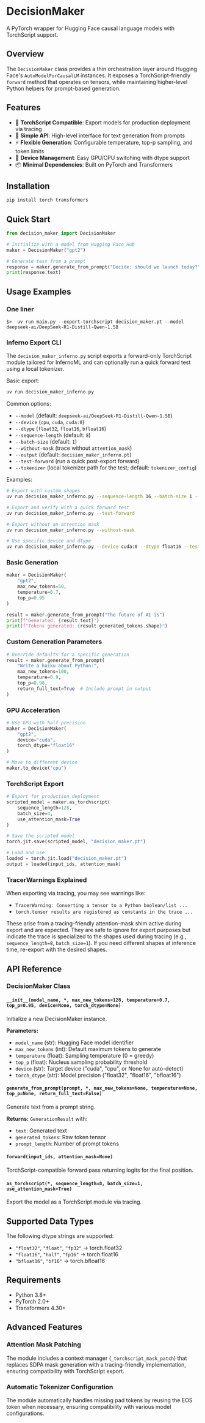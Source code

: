 # DecisionMaker

A PyTorch wrapper for Hugging Face causal language models with TorchScript support.

## Overview

The `DecisionMaker` class provides a thin orchestration layer around Hugging Face's `AutoModelForCausalLM` instances. It exposes a TorchScript-friendly `forward` method that operates on tensors, while maintaining higher-level Python helpers for prompt-based generation.

## Features

- 🚀 **TorchScript Compatible**: Export models for production deployment via tracing
- 🤖 **Simple API**: High-level interface for text generation from prompts
- ⚡ **Flexible Generation**: Configurable temperature, top-p sampling, and token limits
- 🔧 **Device Management**: Easy GPU/CPU switching with dtype support
- 📦 **Minimal Dependencies**: Built on PyTorch and Transformers

## Installation

```bash
pip install torch transformers
```

## Quick Start

```python
from decision_maker import DecisionMaker

# Initialize with a model from Hugging Face Hub
maker = DecisionMaker("gpt2")

# Generate text from a prompt
response = maker.generate_from_prompt("Decide: should we launch today?")
print(response.text)
```

## Usage Examples
### One liner
`$>  uv run main.py --export-torchscript decision_maker.pt --model deepseek-ai/DeepSeek-R1-Distill-Qwen-1.5B`

### Inferno Export CLI
The `decision_maker_inferno.py` script exports a forward-only TorchScript module tailored for InfernoML and can optionally run a quick forward test using a local tokenizer.

Basic export:

```bash
uv run decision_maker_inferno.py
```

Common options:

- `--model` (default: `deepseek-ai/DeepSeek-R1-Distill-Qwen-1.5B`)
- `--device` (`cpu`, `cuda`, `cuda:0`)
- `--dtype` (`float32`, `float16`, `bfloat16`)
- `--sequence-length` (default: `8`)
- `--batch-size` (default: `1`)
- `--without-mask` (trace without `attention_mask`)
- `--output` (default: `decision_maker_inferno.pt`)
- `--test-forward` (run a quick post-export forward)
- `--tokenizer` (local tokenizer path for the test; default: `tokenizer_config`)

Examples:

```bash
# Export with custom shapes
uv run decision_maker_inferno.py --sequence-length 16 --batch-size 1 --output decision_maker_inferno.pt

# Export and verify with a quick forward test
uv run decision_maker_inferno.py --test-forward

# Export without an attention mask
uv run decision_maker_inferno.py --without-mask

# Use specific device and dtype
uv run decision_maker_inferno.py --device cuda:0 --dtype float16 --test-forward
```

### Basic Generation

```python
maker = DecisionMaker(
    "gpt2",
    max_new_tokens=50,
    temperature=0.7,
    top_p=0.95
)

result = maker.generate_from_prompt("The future of AI is")
print(f"Generated: {result.text}")
print(f"Tokens generated: {result.generated_tokens.shape}")
```

### Custom Generation Parameters

```python
# Override defaults for a specific generation
result = maker.generate_from_prompt(
    "Write a haiku about Python:",
    max_new_tokens=100,
    temperature=0.9,
    top_p=0.98,
    return_full_text=True  # Include prompt in output
)
```

### GPU Acceleration

```python
# Use GPU with half precision
maker = DecisionMaker(
    "gpt2",
    device="cuda",
    torch_dtype="float16"
)

# Move to different device
maker.to_device("cpu")
```

### TorchScript Export

```python
# Export for production deployment
scripted_model = maker.as_torchscript(
    sequence_length=128,
    batch_size=4,
    use_attention_mask=True
)

# Save the scripted model
torch.jit.save(scripted_model, "decision_maker.pt")

# Load and use
loaded = torch.jit.load("decision_maker.pt")
output = loaded(input_ids, attention_mask)
```

### TracerWarnings Explained
When exporting via tracing, you may see warnings like:

- `TracerWarning: Converting a tensor to a Python boolean/list ...`
- `torch.tensor results are registered as constants in the trace ...`

These arise from a tracing-friendly attention-mask shim active during export and are expected. They are safe to ignore for export purposes but indicate the trace is specialized to the shapes used during tracing (e.g., `sequence_length=8`, `batch_size=1`). If you need different shapes at inference time, re-export with the desired shapes.

## API Reference

### DecisionMaker Class

#### `__init__(model_name, *, max_new_tokens=128, temperature=0.7, top_p=0.95, device=None, torch_dtype=None)`

Initialize a new DecisionMaker instance.

**Parameters:**
- `model_name` (str): Hugging Face model identifier
- `max_new_tokens` (int): Default maximum tokens to generate
- `temperature` (float): Sampling temperature (0 = greedy)
- `top_p` (float): Nucleus sampling probability threshold
- `device` (str): Target device ("cuda", "cpu", or None for auto-detect)
- `torch_dtype` (str): Model precision ("float32", "float16", "bfloat16")

#### `generate_from_prompt(prompt, *, max_new_tokens=None, temperature=None, top_p=None, return_full_text=False)`

Generate text from a prompt string.

**Returns:** `GenerationResult` with:
- `text`: Generated text
- `generated_tokens`: Raw token tensor
- `prompt_length`: Number of prompt tokens

#### `forward(input_ids, attention_mask=None)`

TorchScript-compatible forward pass returning logits for the final position.

#### `as_torchscript(*, sequence_length=8, batch_size=1, use_attention_mask=True)`

Export the model as a TorchScript module via tracing.

## Supported Data Types

The following dtype strings are supported:
- `"float32"`, `"float"`, `"fp32"` → torch.float32
- `"float16"`, `"half"`, `"fp16"` → torch.float16
- `"bfloat16"`, `"bf16"` → torch.bfloat16

## Requirements

- Python 3.8+
- PyTorch 2.0+
- Transformers 4.30+

## Advanced Features

### Attention Mask Patching

The module includes a context manager (`_torchscript_mask_patch`) that replaces SDPA mask generation with a tracing-friendly implementation, ensuring compatibility with TorchScript export.

### Automatic Tokenizer Configuration

The module automatically handles missing pad tokens by reusing the EOS token when necessary, ensuring compatibility with various model configurations.
